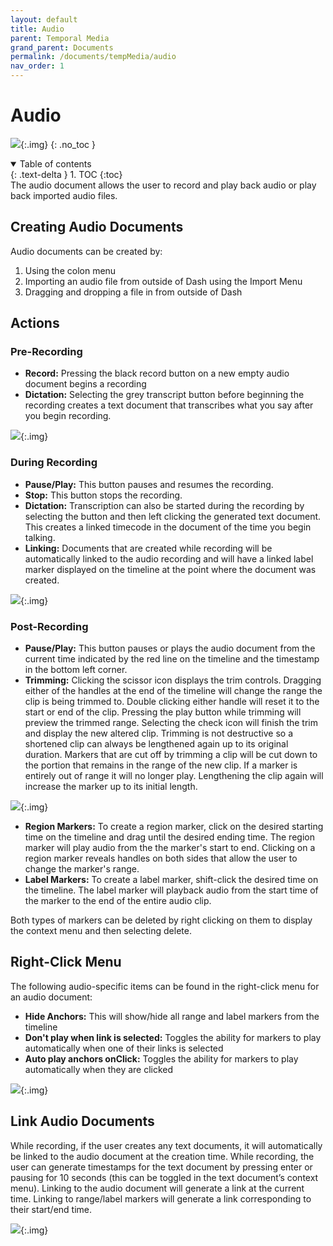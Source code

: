 ```yaml
---
layout: default
title: Audio
parent: Temporal Media
grand_parent: Documents
permalink: /documents/tempMedia/audio
nav_order: 1
---
```


# Audio

![](../../../assets/images/environment/temp_audio_doc.png){:.img}
{: .no_toc }

<details open markdown="block">
  <summary>
    Table of contents
  </summary>
  {: .text-delta }
1. TOC
{:toc}
</details>
The audio document allows the user to record and play back audio or play back imported audio files.

## Creating Audio Documents

Audio documents can be created by:

1. Using the colon menu
2. Importing an audio file from outside of Dash using the Import Menu
3. Dragging and dropping a file in from outside of Dash

## Actions

### Pre-Recording

- **Record:** Pressing the black record button on a new empty audio document begins a recording
- **Dictation:** Selecting the grey transcript button before beginning the recording creates a text document that transcribes what you say after you begin recording.

![](../../../assets/gifs/audio/audiocreaterecord.gif){:.img}

### During Recording

- **Pause/Play:** This button pauses and resumes the recording.
- **Stop:** This button stops the recording.
- **Dictation:** Transcription can also be started during the recording by selecting the button and then left clicking the generated text document. This creates a linked timecode in the document of the time you begin talking.
- **Linking:** Documents that are created while recording will be automatically linked to the audio recording and will have a linked label marker displayed on the timeline at the point where the document was created.

![](../../../assets/gifs/audio/dictation.gif){:.img}

### Post-Recording

- **Pause/Play:** This button pauses or plays the audio document from the current time indicated by the red line on the timeline and the timestamp in the bottom left corner.
- **Trimming:** Clicking the scissor icon displays the trim controls. Dragging either of the handles at the end of the timeline will change the range the clip is being trimmed to. Double clicking either handle will reset it to the start or end of the clip. Pressing the play button while trimming will preview the trimmed range. Selecting the check icon will finish the trim and display the new altered clip. Trimming is not destructive so a shortened clip can always be lengthened again up to its original duration. Markers that are cut off by trimming a clip will be cut down to the portion that remains in the range of the new clip. If a marker is entirely out of range it will no longer play. Lengthening the clip again will increase the marker up to its initial length.

![](../../../assets/gifs/audio/audiotrimming.gif){:.img}

- **Region Markers:** To create a region marker, click on the desired starting time on the timeline and drag until the desired ending time. The region marker will play audio from the the marker's start to end. Clicking on a region marker reveals handles on both sides that allow the user to change the marker's range.
- **Label Markers:** To create a label marker, shift-click the desired time on the timeline. The label marker will playback audio from the start time of the marker to the end of the entire audio clip.

Both types of markers can be deleted by right clicking on them to display the context menu and then selecting delete.

## Right-Click Menu

The following audio-specific items can be found in the right-click menu for an audio document:

- **Hide Anchors:** This will show/hide all range and label markers from the timeline
- **Don't play when link is selected:** Toggles the ability for markers to play automatically when one of their links is selected
- **Auto play anchors onClick:** Toggles the ability for markers to play automatically when they are clicked

![](../../../assets/gifs/audio/audiohideanchors.gif){:.img}

## Link Audio Documents

While recording, if the user creates any text documents, it will automatically be linked to the audio document at the creation time. While recording, the user can generate timestamps for the text document by pressing enter or pausing for 10 seconds (this can be toggled in the text document’s context menu). Linking to the audio document will generate a link at the current time. Linking to range/label markers will generate a link corresponding to their start/end time.

![](../../../assets/gifs/audio/audiolinks.gif){:.img}
